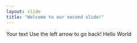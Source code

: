 ```yaml
---
layout: slide
title: "Welcome to our second slide!"
---
```

Your text
Use the left arrow to go back!
Hello World
